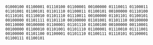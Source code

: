 

`01000100 01100001 01110100 01100001 00100000 01110011 01100011 01101001 01100101 01101110 01100011 01100101 00100000 01110100 01110101 01110010 01101110 01110011 00100000 01101101 01100101 00100000 01101111 01101110 00100000 01101001 01101110 00100000 00110000 00100000 01100001 01101110 01100100 00100000 00110001 00100000 01100010 01101001 01101110 01100001 01110010 01111001 00100000 01101100 01100001 01101110 01100111 01110101 01100001 01100111 01100101`


<!---
sharmashashank07/sharmashashank07 is a ✨ special ✨ repository because its `README.md` (this file) appears on your GitHub profile.
You can click the Preview link to take a look at your changes.
--->
